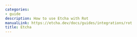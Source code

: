 ```yaml
---
categories:
- guide
description: How to use Etcha with Rot
manualLink: https://etcha.dev/docs/guides/integrations/rot
title: Etcha
---
```

